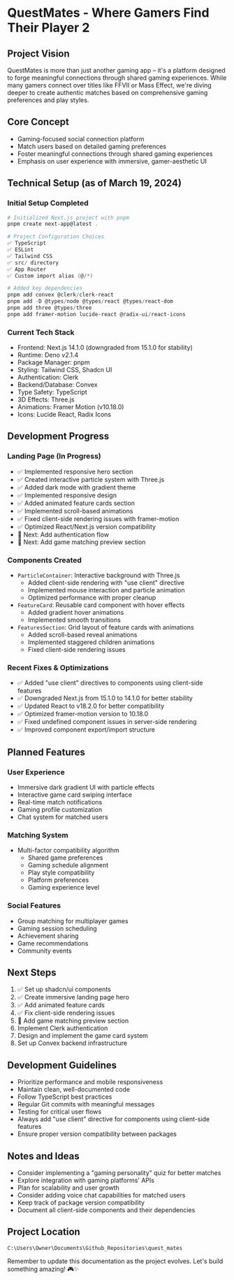 # QuestMates - Where Gamers Find Their Player 2

## Project Vision

QuestMates is more than just another gaming app – it's a platform designed to forge meaningful connections through shared gaming experiences. While many gamers connect over titles like FFVII or Mass Effect, we're diving deeper to create authentic matches based on comprehensive gaming preferences and play styles.

## Core Concept

- Gaming-focused social connection platform
- Match users based on detailed gaming preferences
- Foster meaningful connections through shared gaming experiences
- Emphasis on user experience with immersive, gamer-aesthetic UI

## Technical Setup (as of March 19, 2024)

### Initial Setup Completed

```powershell
# Initialized Next.js project with pnpm
pnpm create next-app@latest .

# Project Configuration Choices
✅ TypeScript
✅ ESLint
✅ Tailwind CSS
✅ src/ directory
✅ App Router
✅ Custom import alias (@/*)

# Added key dependencies
pnpm add convex @clerk/clerk-react
pnpm add -D @types/node @types/react @types/react-dom
pnpm add three @types/three
pnpm add framer-motion lucide-react @radix-ui/react-icons
```

### Current Tech Stack

- Frontend: Next.js 14.1.0 (downgraded from 15.1.0 for stability)
- Runtime: Deno v2.1.4
- Package Manager: pnpm
- Styling: Tailwind CSS, Shadcn UI
- Authentication: Clerk
- Backend/Database: Convex
- Type Safety: TypeScript
- 3D Effects: Three.js
- Animations: Framer Motion (v10.18.0)
- Icons: Lucide React, Radix Icons

## Development Progress

### Landing Page (In Progress)

- ✅ Implemented responsive hero section
- ✅ Created interactive particle system with Three.js
- ✅ Added dark mode with gradient theme
- ✅ Implemented responsive design
- ✅ Added animated feature cards section
- ✅ Implemented scroll-based animations
- ✅ Fixed client-side rendering issues with framer-motion
- ✅ Optimized React/Next.js version compatibility
- 🔄 Next: Add authentication flow
- 🔄 Next: Add game matching preview section

### Components Created

- `ParticleContainer`: Interactive background with Three.js
  - Added client-side rendering with "use client" directive
  - Implemented mouse interaction and particle animation
  - Optimized performance with proper cleanup
- `FeatureCard`: Reusable card component with hover effects
  - Added gradient hover animations
  - Implemented smooth transitions
- `FeaturesSection`: Grid layout of feature cards with animations
  - Added scroll-based reveal animations
  - Implemented staggered children animations
  - Fixed client-side rendering issues

### Recent Fixes & Optimizations

- ✅ Added "use client" directives to components using client-side features
- ✅ Downgraded Next.js from 15.1.0 to 14.1.0 for better stability
- ✅ Updated React to v18.2.0 for better compatibility
- ✅ Optimized framer-motion version to 10.18.0
- ✅ Fixed undefined component issues in server-side rendering
- ✅ Improved component export/import structure

## Planned Features

### User Experience

- Immersive dark gradient UI with particle effects
- Interactive game card swiping interface
- Real-time match notifications
- Gaming profile customization
- Chat system for matched users

### Matching System

- Multi-factor compatibility algorithm
  - Shared game preferences
  - Gaming schedule alignment
  - Play style compatibility
  - Platform preferences
  - Gaming experience level

### Social Features

- Group matching for multiplayer games
- Gaming session scheduling
- Achievement sharing
- Game recommendations
- Community events

## Next Steps

1. ✅ Set up shadcn/ui components
2. ✅ Create immersive landing page hero
3. ✅ Add animated feature cards
4. ✅ Fix client-side rendering issues
5. 🔄 Add game matching preview section
6. Implement Clerk authentication
7. Design and implement the game card system
8. Set up Convex backend infrastructure

## Development Guidelines

- Prioritize performance and mobile responsiveness
- Maintain clean, well-documented code
- Follow TypeScript best practices
- Regular Git commits with meaningful messages
- Testing for critical user flows
- Always add "use client" directive for components using client-side features
- Ensure proper version compatibility between packages

## Notes and Ideas

- Consider implementing a "gaming personality" quiz for better matches
- Explore integration with gaming platforms' APIs
- Plan for scalability and user growth
- Consider adding voice chat capabilities for matched users
- Keep track of package version compatibility
- Document all client-side components and their dependencies

## Project Location

`C:\Users\Owner\Documents\Github_Repositories\quest_mates`

Remember to update this documentation as the project evolves. Let's build something amazing! 🎮✨
